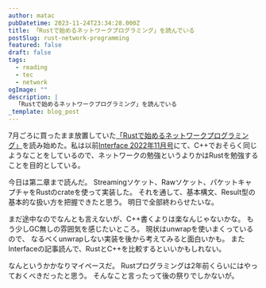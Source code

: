 ```yaml
---
author: matac
pubDatetime: 2023-11-24T23:34:28.000Z
title: 「Rustで始めるネットワークプログラミング」を読んでいる
postSlug: rust-network-programming
featured: false
draft: false
tags:
  - reading
  - tec
  - network
ogImage: ""
description: |
  「Rustで始めるネットワークプログラミング」を読んでいる
_template: blog_post
---
```


7月ごろに買ったまま放置していた[「Rustで始めるネットワークプログラミング」](https://amzn.asia/d/iPHq4nz)を読み始めた。私は以前[Interface 2022年11月号](https://www.amazon.co.jp/dp/B0BD2XNZYR?ref_=cm_sw_r_cp_ud_dp_GGK0N7VFJX42GF9PAZG8)にて、C++でおそらく同じようなことをしているので、ネットワークの勉強というよりかはRustを勉強することを目的としている。

今日は第二章まで読んだ。
Streamingソケット、Rawソケット、パケットキャプチャをRustのcrateを使って実装した。
それを通して、基本構文、Result型の基本的な扱い方を把握できたと思う。
明日で全部終わらせたいな。

まだ途中なのでなんとも言えないが、C++書くよりは楽なんじゃないかな。
もう少しGC無しの雰囲気を感じたいところ。
現状はunwrapを使いまくっているので、
なるべくunwrapしない実装を後から考えてみると面白いかも。
またInterfaceの記事読んで、RustとC++を比較するといいかもしれない。

なんというかかなりマイペースだ。
Rustプログラミングは2年前くらいにはやっておくべきだったと思う。
そんなこと言ったって後の祭りでしかないが。
